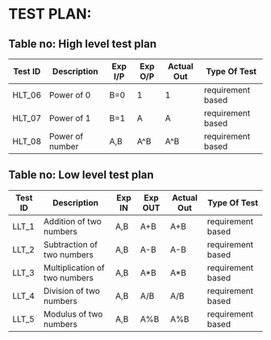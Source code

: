 # TEST PLAN:

## Table no: High level test plan

| **Test ID** | **Description**                                              | **Exp I/P** | **Exp O/P** | **Actual Out** |**Type Of Test**  |    
|-------------|--------------------------------------------------------------|------------|-------------|----------------|------------------|
|  HLT_06      | Power of 0  | B=0  | 1 | 1 | requirement based|
|  HLT_07      |Power of  1 | B=1| A | A | requirement based|
|  HLT_08       | Power of number | A,B | A^B | A^B | requirement based|




## Table no: Low level test plan

| **Test ID** |  **Description**                                                  | **Exp IN** | **Exp OUT** | **Actual Out** |**Type Of Test**  |    
|-------------|-------------------------------------------------------------------|------------|-------------|----------------|------------------|
|LLT_1|Addition of two numbers|A,B|A+B|A+B|requirement based|
|LLT_2|Subtraction of two numbers|A,B|A-B|A-B|requirement based|
|LLT_3|Multiplication of two numbers|A,B|A*B|A*B|requirement based|
|LLT_4|Division of two numbers|A,B|A/B|A/B|requirement based|
|LLT_5|Modulus of two numbers|A,B|A%B|A%B|requirement based|
